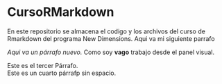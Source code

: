 # CursoRMarkdown

En este repositorio se almacena el codigo y los archivos del curso de Rmarkdown del programa New Dimensions. Aqui va mi siguiente parrafo

*Aqui va un párrafo nuevo.* Como soy **vago** trabajo desde el panel visual.

Este es el tercer Párrafo.  
Este es un cuarto párrafp sin espacio.


